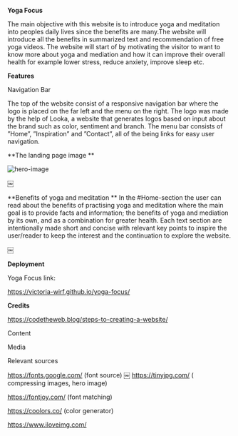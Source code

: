 **Yoga Focus**

The main objective with this website is to introduce yoga and meditation into peoples daily lives since the benefits are many.The website will introduce all the benefits in summarized text and recommendation of free yoga videos. The website will start of by motivating the visitor to want to know more about yoga and mediation and how it can improve their overall health for example lower stress, reduce anxiety, improve sleep etc.


**Features**

Navigation Bar

The top of the website consist of a  responsive navigation bar where the logo is placed on the far left and the menu on the right. The logo was made by the help of Looka, a website that generates logos based on input about the brand such as color, sentiment and branch. The menu bar consists of ”Home”, ”Inspiration” and ”Contact”, all of the being links for easy user navigation.




**The landing page image
**

![hero-image](https://github.com/victoria-wirf/yoga-focus/assets/111445609/d344a901-551a-4421-8450-9f8ab8663ada)


￼

**Benefits of yoga and meditation 
**
In the #Home-section the user can read  about the benefits of practising yoga and meditation where the main goal is to provide facts and information;  the benefits of yoga and mediation by its own, and as a combination for greater health.
 Each text section are intentionally made short and concise with relevant key points to inspire the user/reader  to keep the interest and the continuation to explore the website.

￼




**Deployment**

Yoga Focus link:

https://victoria-wirf.github.io/yoga-focus/



**Credits**

https://codetheweb.blog/steps-to-creating-a-website/

Content


Media


Relevant sources


https://fonts.google.com/ (font source)
￼
https://tinyjpg.com/ ( compressing images, hero image)


https://fontjoy.com/ (font matching)

https://coolors.co/ (color generator)

https://www.iloveimg.com/

